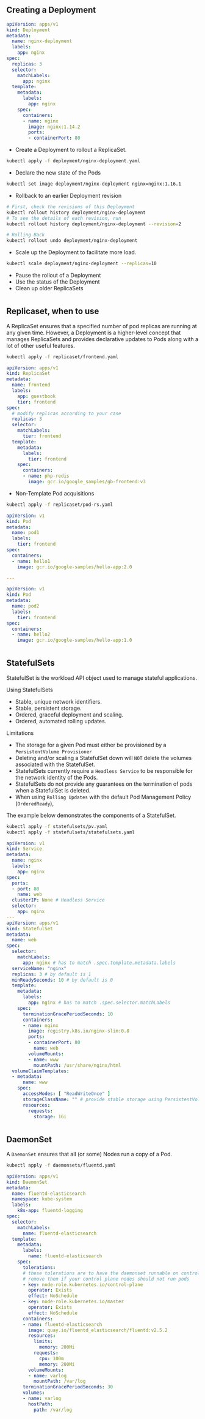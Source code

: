 ## Creating a Deployment

```YAML
apiVersion: apps/v1
kind: Deployment
metadata:
  name: nginx-deployment
  labels:
    app: nginx
spec:
  replicas: 3
  selector:
    matchLabels:
      app: nginx
  template:
    metadata:
      labels:
        app: nginx
    spec:
      containers:
      - name: nginx
        image: nginx:1.14.2
        ports:
        - containerPort: 80
```

* Create a Deployment to rollout a ReplicaSet.
```BASH
kubectl apply -f deployment/nginx-deployment.yaml
```

* Declare the new state of the Pods
```BASH
kubectl set image deployment/nginx-deployment nginx=nginx:1.16.1
```
* Rollback to an earlier Deployment revision
```BASH
# First, check the revisions of this Deployment
kubectl rollout history deployment/nginx-deployment
# To see the details of each revision, run 
kubectl rollout history deployment/nginx-deployment --revision=2

# Rolling Back
kubectl rollout undo deployment/nginx-deployment
```
* Scale up the Deployment to facilitate more load.
```BASH
kubectl scale deployment/nginx-deployment --replicas=10
```

* Pause the rollout of a Deployment
* Use the status of the Deployment
* Clean up older ReplicaSets 

#

## Replicaset, when to use
A ReplicaSet ensures that a specified number of pod replicas are running at any given time. However, a Deployment is a higher-level concept that manages ReplicaSets and provides declarative updates to Pods along with a lot of other useful features.

```BASH
kubectl apply -f replicaset/frontend.yaml
```
```YAML
apiVersion: apps/v1
kind: ReplicaSet
metadata:
  name: frontend
  labels:
    app: guestbook
    tier: frontend
spec:
  # modify replicas according to your case
  replicas: 3
  selector:
    matchLabels:
      tier: frontend
  template:
    metadata:
      labels:
        tier: frontend
    spec:
      containers:
      - name: php-redis
        image: gcr.io/google_samples/gb-frontend:v3
```

* Non-Template Pod acquisitions
```BASH
kubectl apply -f replicaset/pod-rs.yaml
```

```YAML
apiVersion: v1
kind: Pod
metadata:
  name: pod1
  labels:
    tier: frontend
spec:
  containers:
  - name: hello1
    image: gcr.io/google-samples/hello-app:2.0

---

apiVersion: v1
kind: Pod
metadata:
  name: pod2
  labels:
    tier: frontend
spec:
  containers:
  - name: hello2
    image: gcr.io/google-samples/hello-app:1.0
```

#

## StatefulSets
StatefulSet is the workload API object used to manage stateful applications.

Using StatefulSets
* Stable, unique network identifiers.
* Stable, persistent storage.
* Ordered, graceful deployment and scaling.
* Ordered, automated rolling updates.

Limitations
* The storage for a given Pod must either be provisioned by a `PersistentVolume Provisioner`
* Deleting and/or scaling a StatefulSet down will `NOT` delete the volumes associated with the StatefulSet.
* StatefulSets currently require a `Headless Service` to be responsible for the network identity of the Pods.
* StatefulSets do not provide any guarantees on the termination of pods when a StatefulSet is deleted.
* When using `Rolling Updates` with the default Pod Management Policy (`OrderedReady`),

The example below demonstrates the components of a StatefulSet.

```BASH
kubectl apply -f statefulsets/pv.yaml
kubectl apply -f statefulsets/statefulsets.yaml
```

```YAML
apiVersion: v1
kind: Service
metadata:
  name: nginx
  labels:
    app: nginx
spec:
  ports:
  - port: 80
    name: web
  clusterIP: None # Headless Service
  selector:
    app: nginx
---
apiVersion: apps/v1
kind: StatefulSet
metadata:
  name: web
spec:
  selector:
    matchLabels:
      app: nginx # has to match .spec.template.metadata.labels
  serviceName: "nginx"
  replicas: 3 # by default is 1
  minReadySeconds: 10 # by default is 0
  template:
    metadata:
      labels:
        app: nginx # has to match .spec.selector.matchLabels
    spec:
      terminationGracePeriodSeconds: 10
      containers:
      - name: nginx
        image: registry.k8s.io/nginx-slim:0.8
        ports:
        - containerPort: 80
          name: web
        volumeMounts:
        - name: www
          mountPath: /usr/share/nginx/html
  volumeClaimTemplates:
  - metadata:
      name: www
    spec:
      accessModes: [ "ReadWriteOnce" ]
      storageClassName: "" # provide stable storage using PersistentVolumes
      resources:
        requests:
          storage: 1Gi
```
#

## DaemonSet
A `DaemonSet` ensures that all (or some) Nodes run a copy of a Pod. 

```BASH
kubectl apply -f daemonsets/fluentd.yaml
```
```YAML
apiVersion: apps/v1
kind: DaemonSet
metadata:
  name: fluentd-elasticsearch
  namespace: kube-system
  labels:
    k8s-app: fluentd-logging
spec:
  selector:
    matchLabels:
      name: fluentd-elasticsearch
  template:
    metadata:
      labels:
        name: fluentd-elasticsearch
    spec:
      tolerations:
      # these tolerations are to have the daemonset runnable on control plane nodes
      # remove them if your control plane nodes should not run pods
      - key: node-role.kubernetes.io/control-plane
        operator: Exists
        effect: NoSchedule
      - key: node-role.kubernetes.io/master
        operator: Exists
        effect: NoSchedule
      containers:
      - name: fluentd-elasticsearch
        image: quay.io/fluentd_elasticsearch/fluentd:v2.5.2
        resources:
          limits:
            memory: 200Mi
          requests:
            cpu: 100m
            memory: 200Mi
        volumeMounts:
        - name: varlog
          mountPath: /var/log
      terminationGracePeriodSeconds: 30
      volumes:
      - name: varlog
        hostPath:
          path: /var/log
```